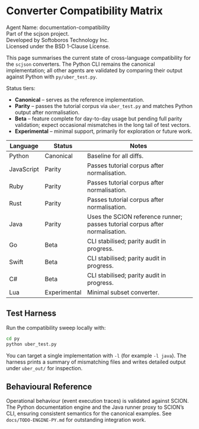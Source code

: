 # Converter Compatibility Matrix

Agent Name: documentation-compatibility  
Part of the scjson project.  
Developed by Softoboros Technology Inc.  
Licensed under the BSD 1-Clause License.

This page summarises the current state of cross-language compatibility for the
`scjson` converters. The Python CLI remains the canonical implementation; all
other agents are validated by comparing their output against Python with
`py/uber_test.py`.

Status tiers:

- **Canonical** – serves as the reference implementation.
- **Parity** – passes the tutorial corpus via `uber_test.py` and matches Python
  output after normalisation.
- **Beta** – feature complete for day-to-day usage but pending full parity
  validation; expect occasional mismatches in the long tail of test vectors.
- **Experimental** – minimal support, primarily for exploration or future work.

| Language | Status | Notes |
|----------|--------|-------|
| Python | Canonical | Baseline for all diffs. |
| JavaScript | Parity | Passes tutorial corpus after normalisation. |
| Ruby | Parity | Passes tutorial corpus after normalisation. |
| Rust | Parity | Passes tutorial corpus after normalisation. |
| Java | Parity | Uses the SCION reference runner; passes tutorial corpus after normalisation. |
| Go | Beta | CLI stabilised; parity audit in progress. |
| Swift | Beta | CLI stabilised; parity audit in progress. |
| C# | Beta | CLI stabilised; parity audit in progress. |
| Lua | Experimental | Minimal subset converter. |

## Test Harness

Run the compatibility sweep locally with:

```bash
cd py
python uber_test.py
```

You can target a single implementation with `-l` (for example `-l java`). The
harness prints a summary of mismatching files and writes detailed output under
`uber_out/` for inspection.

## Behavioural Reference

Operational behaviour (event execution traces) is validated against SCION. The
Python documentation engine and the Java runner proxy to SCION’s CLI, ensuring
consistent semantics for the canonical examples. See `docs/TODO-ENGINE-PY.md`
for outstanding integration work.
